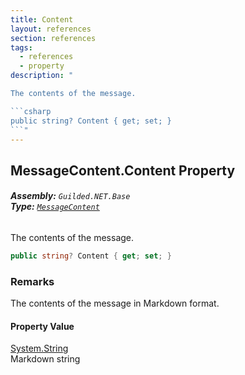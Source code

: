 ```yaml
---
title: Content
layout: references
section: references
tags:
  - references
  - property
description: "

The contents of the message.

```csharp
public string? Content { get; set; }
```"
---
```


## MessageContent.Content Property
###### **Assembly:** `Guilded.NET.Base`<br/>**Type:** [`MessageContent`](MessageContent 'Guilded.NET.Base.Content.MessageContent')

The contents of the message.

```csharp
public string? Content { get; set; }
```

### Remarks
  
The contents of the message in Markdown format.

#### Property Value
[System.String](https://docs.microsoft.com/en-us/dotnet/api/System.String 'System.String')  
Markdown string